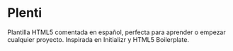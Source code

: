 # Plenti
Plantilla HTML5 comentada en español, perfecta para aprender o empezar cualquier proyecto. Inspirada en Initializr y HTML5 Boilerplate.
